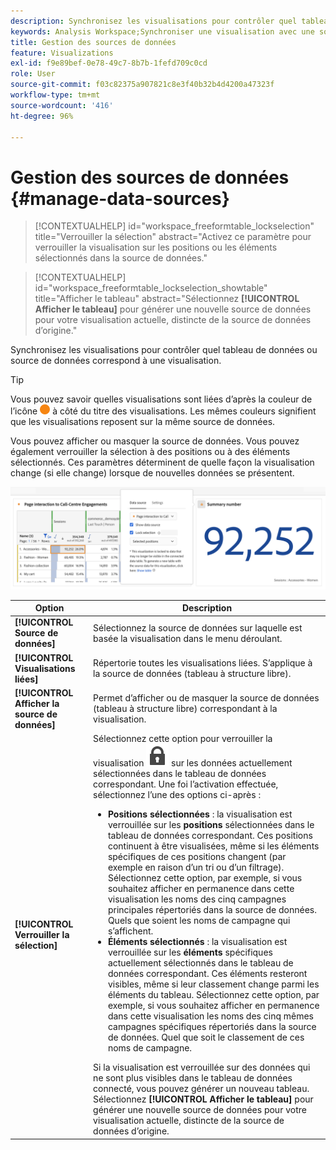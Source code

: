 ```yaml
---
description: Synchronisez les visualisations pour contrôler quel tableau de données ou source de données correspond à une visualisation.
keywords: Analysis Workspace;Synchroniser une visualisation avec une source de données
title: Gestion des sources de données
feature: Visualizations
exl-id: f9e89bef-0e78-49c7-8b7b-1fefd709c0cd
role: User
source-git-commit: f03c82375a907821c8e3f40b32b4d4200a47323f
workflow-type: tm+mt
source-wordcount: '416'
ht-degree: 96%

---
```


# Gestion des sources de données {#manage-data-sources}

<!-- markdownlint-disable MD034 -->

>[!CONTEXTUALHELP]
>id="workspace_freeformtable_lockselection"
>title="Verrouiller la sélection"
>abstract="Activez ce paramètre pour verrouiller la visualisation sur les positions ou les éléments sélectionnés dans la source de données."

<!-- markdownlint-enable MD034 -->

<!-- markdownlint-disable MD034 -->

>[!CONTEXTUALHELP]
>id="workspace_freeformtable_lockselection_showtable"
>title="Afficher le tableau"
>abstract="Sélectionnez **[!UICONTROL Afficher le tableau]** pour générer une nouvelle source de données pour votre visualisation actuelle, distincte de la source de données d’origine."

<!-- markdownlint-enable MD034 -->



Synchronisez les visualisations pour contrôler quel tableau de données ou source de données correspond à une visualisation.

>[!TIP]
>
>Vous pouvez savoir quelles visualisations sont liées d’après la couleur de l’icône ![StatusOrange](/help/assets/icons/StatusOrange.svg) à côté du titre des visualisations. Les mêmes couleurs signifient que les visualisations reposent sur la même source de données.
>

Vous pouvez afficher ou masquer la source de données. Vous pouvez également verrouiller la sélection à des positions ou à des éléments sélectionnés. Ces paramètres déterminent de quelle façon la visualisation change (si elle change) lorsque de nouvelles données se présentent.

![Boîte de dialogue des options de la source de données présentant les options décrites dans la section suivante.](assets/lock-selection.png)


| Option | Description |
|--- |--- |
| **[!UICONTROL Source de données]** | Sélectionnez la source de données sur laquelle est basée la visualisation dans le menu déroulant. |
| **[!UICONTROL Visualisations liées]** | Répertorie toutes les visualisations liées. S’applique à la source de données (tableau à structure libre). |
| **[!UICONTROL Afficher la source de données]** | Permet d’afficher ou de masquer la source de données (tableau à structure libre) correspondant à la visualisation. |
| **[!UICONTROL Verrouiller la sélection]** | Sélectionnez cette option pour verrouiller la visualisation ![LockClosed](/help/assets/icons/LockClosed.svg) sur les données actuellement sélectionnées dans le tableau de données correspondant. Une foi l’activation effectuée, sélectionnez l’une des options ci-après :  <ul><li>**Positions sélectionnées** : la visualisation est verrouillée sur les **positions** sélectionnées dans le tableau de données correspondant. Ces positions continuent à être visualisées, même si les éléments spécifiques de ces positions changent (par exemple en raison d’un tri ou d’un filtrage). Sélectionnez cette option, par exemple, si vous souhaitez afficher en permanence dans cette visualisation les noms des cinq campagnes principales répertoriés dans la source de données. Quels que soient les noms de campagne qui s’affichent.</li> <li>**Éléments sélectionnés** : la visualisation est verrouillée sur les **éléments** spécifiques actuellement sélectionnés dans le tableau de données correspondant. Ces éléments resteront visibles, même si leur classement change parmi les éléments du tableau. Sélectionnez cette option, par exemple, si vous souhaitez afficher en permanence dans cette visualisation les noms des cinq mêmes campagnes spécifiques répertoriés dans la source de données. Quel que soit le classement de ces noms de campagne.</li></ul>Si la visualisation est verrouillée sur des données qui ne sont plus visibles dans le tableau de données connecté, vous pouvez générer un nouveau tableau. Sélectionnez **[!UICONTROL Afficher le tableau]** pour générer une nouvelle source de données pour votre visualisation actuelle, distincte de la source de données d’origine. |
